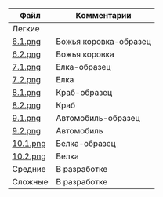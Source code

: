 | Файл | Комментарии |
| ---- | ----------- |
|Легкие|
| [6.1.png](https://github.com/Dmitriy-Tkachenko/drawing-by-cells-update/blob/master/docs/%D0%9B%D0%B5%D0%B3%D0%BA%D0%B8%D0%B9/6.1.png) | Божья коровка-образец |
| [6.2.png](https://github.com/Dmitriy-Tkachenko/drawing-by-cells-update/blob/master/docs/%D0%9B%D0%B5%D0%B3%D0%BA%D0%B8%D0%B9/6.2.png) | Божья коровка |
| [7.1.png](https://github.com/Dmitriy-Tkachenko/drawing-by-cells-update/blob/master/docs/%D0%9B%D0%B5%D0%B3%D0%BA%D0%B8%D0%B9/7.1.png) | Елка-образец |
| [7.2.png](https://github.com/Dmitriy-Tkachenko/drawing-by-cells-update/blob/master/docs/%D0%9B%D0%B5%D0%B3%D0%BA%D0%B8%D0%B9/7.2.png) | Елка |
| [8.1.png](https://github.com/Dmitriy-Tkachenko/drawing-by-cells-update/blob/master/docs/%D0%9B%D0%B5%D0%B3%D0%BA%D0%B8%D0%B9/8.1.png) | Краб-образец |
| [8.2.png](https://github.com/Dmitriy-Tkachenko/drawing-by-cells-update/blob/master/docs/%D0%9B%D0%B5%D0%B3%D0%BA%D0%B8%D0%B9/8.2.png) | Краб |
| [9.1.png](https://github.com/Dmitriy-Tkachenko/drawing-by-cells-update/blob/master/docs/%D0%9B%D0%B5%D0%B3%D0%BA%D0%B8%D0%B9/9.1.png) | Автомобиль-образец |
| [9.2.png](https://github.com/Dmitriy-Tkachenko/drawing-by-cells-update/blob/master/docs/%D0%9B%D0%B5%D0%B3%D0%BA%D0%B8%D0%B9/9.2.png) | Автомобиль |
| [10.1.png](https://github.com/Dmitriy-Tkachenko/drawing-by-cells-update/blob/master/docs/%D0%9B%D0%B5%D0%B3%D0%BA%D0%B8%D0%B9/10.1.png) | Белка-образец |
| [10.2.png](https://github.com/Dmitriy-Tkachenko/drawing-by-cells-update/blob/master/docs/%D0%9B%D0%B5%D0%B3%D0%BA%D0%B8%D0%B9/10.2.png) | Белка |
|Средние| В разработке
|Сложные| В разработке
